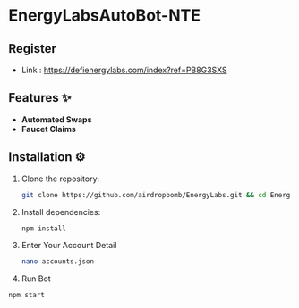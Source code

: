 # EnergyLabsAutoBot-NTE

## Register

- Link : https://defienergylabs.com/index?ref=PB8G3SXS

## Features ✨

- **Automated Swaps**
- **Faucet Claims**

## Installation ⚙️

1. Clone the repository:
   ```bash
   git clone https://github.com/airdropbomb/EnergyLabs.git && cd EnergyLabs
   ```

2. Install dependencies:
   ```bash
   npm install
   ```

3. Enter Your Account Detail
   ```bash
   nano accounts.json
   ```

4. Run Bot
  ```bash
  npm start
  ```
